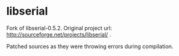 libserial
=========

Fork of libserial-0.5.2.
Original project url: http://sourceforge.net/projects/libserial/ .

Patched sources as they were throwing errors during compilation.
